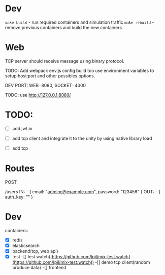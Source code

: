 # Dev

`make build` - run required containers and simulation traffic
`make rebuild` - remove previous containers and build the new containers

# Web

TCP server should receive message using binary protocol.

TODO: Add webpack env.js config build too use environment variables
to setup host:port and other possibles options.

DEV PORT: WEB=8080, SOCKET=4000

TODO: use http://127.0.0.1:8080/


# TODO:

- [ ] add jwt.io
- [ ] add tcp client and integrate it to the unity by using native library load
- [ ] add tcp


# Routes

POST

/users
  IN:
    - { email: "admine@example.com", password: "123456" }
  OUT:
    - { auth_key: "<key>" }

# Dev

containers:
  -[x] redis
  -[x] elasticsearch
  -[x] backend(tcp, web api)
  -[x] test
  -[] test.watch([https://github.com/lpil/mix-test.watch](https://github.com/lpil/mix-test.watch))
  -[] demo tcp client(random produce data)
  -[] frontend
